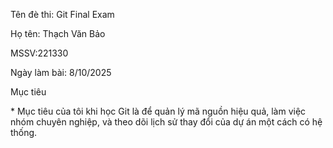 Tên đè thi: Git Final Exam

Họ tên: Thạch Văn Bảo

MSSV:221330

Ngày làm bài: 8/10/2025



Mục tiêu

\* Mục tiêu của tôi khi học Git là để quản lý mã nguồn hiệu quả, làm việc nhóm chuyên nghiệp, và theo dõi lịch sử thay đổi của dự án một cách có hệ thống.

